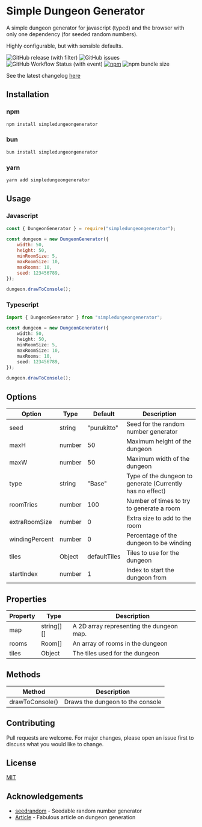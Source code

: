 # Simple Dungeon Generator

A simple dungeon generator for javascript (typed) and the browser with only one dependency (for seeded random numbers).

Highly configurable, but with sensible defaults.

![GitHub release (with filter)](https://img.shields.io/github/v/release/Purukitto/simpleDungeonGenerator) ![GitHub issues](https://img.shields.io/github/issues/purukitto/simpleDungeonGenerator) ![GitHub Workflow Status (with event)](https://img.shields.io/github/actions/workflow/status/purukitto/simpleDungeonGenerator/main.yml) [![npm](https://img.shields.io/npm/v/simpledungeongenerator)](https://www.npmjs.com/package/simpledungeongenerator) ![npm bundle size](https://img.shields.io/bundlephobia/min/simpledungeongenerator)

See the latest changelog [here](./CHANGELOG.md)

## Installation

### npm

```bash
npm install simpledungeongenerator
```

### bun

```bash
bun install simpledungeongenerator
```

### yarn

```bash
yarn add simpledungeongenerator
```

## Usage

### Javascript

```javascript
const { DungeonGenerator } = require("simpledungeongenerator");

const dungeon = new DungeonGenerator({
	width: 50,
	height: 50,
	minRoomSize: 5,
	maxRoomSize: 10,
	maxRooms: 10,
	seed: 123456789,
});

dungeon.drawToConsole();
```

### Typescript

```typescript
import { DungeonGenerator } from "simpledungeongenerator";

const dungeon = new DungeonGenerator({
	width: 50,
	height: 50,
	minRoomSize: 5,
	maxRoomSize: 10,
	maxRooms: 10,
	seed: 123456789,
});

dungeon.drawToConsole();
```

## Options

| Option         | Type   | Default      | Description                                               |
| -------------- | ------ | ------------ | --------------------------------------------------------- |
| seed           | string | "purukitto"  | Seed for the random number generator                      |
| maxH           | number | 50           | Maximum height of the dungeon                             |
| maxW           | number | 50           | Maximum width of the dungeon                              |
| type           | string | "Base"       | Type of the dungeon to generate (Currently has no effect) |
| roomTries      | number | 100          | Number of times to try to generate a room                 |
| extraRoomSize  | number | 0            | Extra size to add to the room                             |
| windingPercent | number | 0            | Percentage of the dungeon to be winding                   |
| tiles          | Object | defaultTiles | Tiles to use for the dungeon                              |
| startIndex     | number | 1            | Index to start the dungeon from                           |

## Properties

| Property | Type       | Description                              |
| -------- | ---------- | ---------------------------------------- |
| map      | string[][] | A 2D array representing the dungeon map. |
| rooms    | Room[]     | An array of rooms in the dungeon         |
| tiles    | Object     | The tiles used for the dungeon           |

## Methods

| Method          | Description                      |
| --------------- | -------------------------------- |
| drawToConsole() | Draws the dungeon to the console |

## Contributing

Pull requests are welcome. For major changes, please open an issue first to discuss what you would like to change.

## License

[MIT](./LICENSE)

## Acknowledgements

-   [seedrandom](https://github.com/davidbau/seedrandom) - Seedable random number generator
-   [Article](https://journal.stuffwithstuff.com/2014/12/21/rooms-and-mazes/) - Fabulous article on dungeon generation
